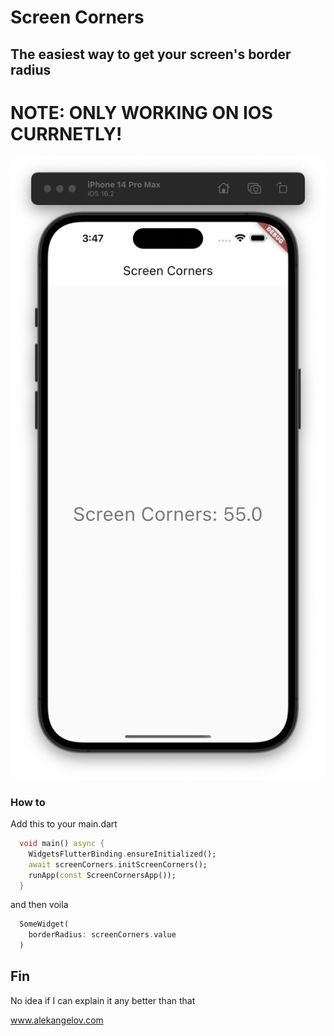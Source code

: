 # Screen Corners

## The easiest way to get your screen's border radius

# NOTE: ONLY WORKING ON IOS CURRNETLY!

<img src="https://raw.githubusercontent.com/alekangelov/screen_corners/main/screenshot.png">

### How to

Add this to your main.dart

```dart
  void main() async {
    WidgetsFlutterBinding.ensureInitialized();
    await screenCorners.initScreenCorners();
    runApp(const ScreenCornersApp());
  }
```

and then voila

```dart
  SomeWidget(
    borderRadius: screenCorners.value
  )
```

## Fin

No idea if I can explain it any better than that

www.alekangelov.com
